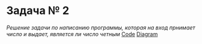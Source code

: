 # Задача № 2
*Решение задачи по написанию программы, которая на вход прнимает число и выдает, является ли число четным*
[Code](Program.cs) [Diagram](diagram2.drawio.png) 